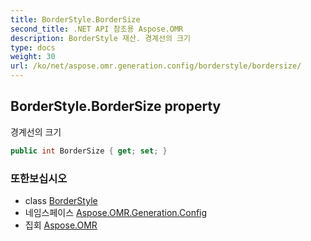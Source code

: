 ```yaml
---
title: BorderStyle.BorderSize
second_title: .NET API 참조용 Aspose.OMR
description: BorderStyle 재산. 경계선의 크기
type: docs
weight: 30
url: /ko/net/aspose.omr.generation.config/borderstyle/bordersize/
---
```

## BorderStyle.BorderSize property

경계선의 크기

```csharp
public int BorderSize { get; set; }
```

### 또한보십시오

* class [BorderStyle](../)
* 네임스페이스 [Aspose.OMR.Generation.Config](../../borderstyle/)
* 집회 [Aspose.OMR](../../../)


